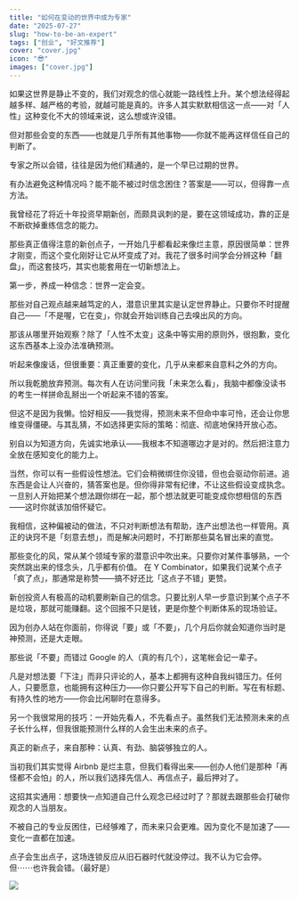 ```yaml
---
title: "如何在变动的世界中成为专家"
date: "2025-07-27"
slug: "how-to-be-an-expert"
tags: ["创业", "好文推荐"]
cover: "cover.jpg"
icon: "😎"
images: ["cover.jpg"]
---
```

如果这世界是静止不变的，我们对观念的信心就能一路线性上升。某个想法经得起越多样、越严格的考验，就越可能是真的。许多人其实默默相信这一点——对「人性」这种变化不大的领域来说，这么想或许没错。



但对那些会变的东西——也就是几乎所有其他事物——你就不能再这样信任自己的判断了。



专家之所以会错，往往是因为他们精通的，是一个早已过期的世界。



有办法避免这种情况吗？能不能不被过时信念困住？答案是——可以，但得靠一点方法。



我曾经花了将近十年投资早期新创，而颇具讽刺的是，要在这领域成功，靠的正是不断砍掉重练信念的能力。



那些真正值得注意的新创点子，一开始几乎都看起来像烂主意，原因很简单：世界才刚变，而这个变化刚好让它从坏变成了对。我花了很多时间学会分辨这种「翻盘」，而这套技巧，其实也能套用在一切新想法上。



第一步，养成一种信念：世界一定会变。



那些对自己观点越来越笃定的人，潜意识里其实是认定世界静止。只要你不时提醒自己——「不是喔，它在变」，你就会开始训练自己去嗅出风的方向。



那该从哪里开始观察？除了「人性不太变」这条中等实用的原则外，很抱歉，变化这东西基本上没办法准确预测。



听起来像废话，但很重要：真正重要的变化，几乎从来都来自意料之外的方向。



所以我乾脆放弃预测。每次有人在访问里问我「未来怎么看」，我脑中都像没读书的考生一样拼命乱掰出一个听起来不错的答案。



但这不是因为我懒。恰好相反——我觉得，预测未来不但命中率可怜，还会让你思维变得僵硬。与其乱猜，不如选择更实际的策略：彻底、彻底地保持开放心态。



别自以为知道方向，先诚实地承认——我根本不知道哪边才是对的。然后把注意力全放在感知变化的能力上。



当然，你可以有一些假设性想法。它们会稍微绑住你没错，但也会驱动你前进。追东西是会让人兴奋的，猜答案也是。但你得非常有纪律，不让这些假设变成执念。
一旦别人开始把某个想法跟你绑在一起，那个想法就更可能变成你想相信的东西——这时你就该加倍怀疑它。



我相信，这种偏被动的做法，不只对判断想法有帮助，连产出想法也一样管用。真正的诀窍不是「刻意去想」，而是解决问题时，不打断那些莫名冒出来的直觉。



那些变化的风，常从某个领域专家的潜意识中吹出来。只要你对某件事够熟，一个突然跳出来的怪念头，几乎都有价值。
在 Y Combinator，如果我们说某个点子「疯了点」，那通常是称赞——搞不好还比「这点子不错」更赞。



新创投资人有极高的动机要刷新自己的信念。只要比别人早一步意识到某个点子不是垃圾，那就可能赚翻。这个回报不只是钱，更是你整个判断体系的现场验证。



因为创办人站在你面前，你得说「要」或「不要」，几个月后你就会知道你当时是神预测，还是大走眼。



那些说「不要」而错过 Google 的人（真的有几个），这笔帐会记一辈子。



凡是对想法要「下注」而非只评论的人，基本上都拥有这种自我纠错压力。任何人，只要愿意，也能拥有这种压力——你只要公开写下自己的判断。写在有标题、有持久性的地方——你会比闲聊时在意得多。



另一个我很常用的技巧：一开始先看人，不先看点子。虽然我们无法预测未来的点子长什么样，但我很能预测什么样的人会生出未来的点子。



真正的新点子，来自那种：认真、有劲、脑袋够独立的人。



当初我们其实觉得 Airbnb 是烂主意，但我们看得出来——创办人他们是那种「再怪都不会怕」的人，所以我们选择先信人、再信点子，最后押对了。



这招其实通用：想要快一点知道自己什么观念已经过时了？那就去跟那些会打破你观念的人当朋友。



不被自己的专业反困住，已经够难了，而未来只会更难。因为变化不是加速了——变化一直都在加速。



点子会生出点子，这场连锁反应从旧石器时代就没停过。我不认为它会停。
但⋯⋯也许我会错。（最好是）




![](https://prod-files-secure.s3.us-west-2.amazonaws.com/112d0858-5090-4d34-a606-b75eb8d65fd2/46476355-9cf3-4e99-9b7a-3531bc426380/1000202064.png?X-Amz-Algorithm=AWS4-HMAC-SHA256&X-Amz-Content-Sha256=UNSIGNED-PAYLOAD&X-Amz-Credential=ASIAZI2LB466Y3GTSYLQ%2F20251018%2Fus-west-2%2Fs3%2Faws4_request&X-Amz-Date=20251018T221139Z&X-Amz-Expires=3600&X-Amz-Security-Token=IQoJb3JpZ2luX2VjEBsaCXVzLXdlc3QtMiJGMEQCIFVROOWiOyhk619KOVS%2FK%2BnS7m9zz4fmZ7LiAih%2FZMHSAiAOmSFOtHBPliTdFKU0dpJnYcmKNu7p40oG0VYW4PYwfCqIBAjE%2F%2F%2F%2F%2F%2F%2F%2F%2F%2F8BEAAaDDYzNzQyMzE4MzgwNSIM9Bip2y17fmN50SXUKtwDMR44sdRx%2B4V1%2F2rpeO3ysoAIQLR29ol6zl5zhz3%2FHyDYa7CPvOzjfU0Vn32w4dWjh7LvN2tVeR6hQ8ZGlY7vXA%2BBbwR9KrF6x2uRdY7bU3G3V7OqQuiHNhz0bj5YbCPGf1v0EbX6Xqt0Z%2BJ0x5CQDFu5bG46DkhH07PDKkx1f8pKf2GTvhzxt3fXHSVQpSCMPWuwzPFT6ge11xrO6c3%2BeW%2F6LIDE9lQOdfKQaj8OuMtmuW5zOrFgcr9yZobNwse5SXPz1cGanuoZ3k8GQb9DmQ1J0fTfYTXkDUXX5wZmYT5oH6xZdCrW5hekByakYAgaR3RVJcqUAGODBqF0MZY9eFF1oaaO3W6GHcwqTBfGA7iLD82ApwQlsX9708yMJZHakDRzKUPWlM7zc0oXcbIMaX5pLsVzmg9OR09GqvuTKOitpWs%2BHjdQbcl7aR0g08q18fLWxSXENcVHJl1WZoz0L%2FZZ45%2B3TqPGsdFDBBy%2B8ERgYG16%2FfipjpjIjZgXQyWy5CsP0CNY%2Br%2FPa7Sq%2FXu5dvw24P%2Bhd6Z3C1Tusb0Y6cIMcFkxR58aRWWBZSpzEdeSe6Yo8FToNChsyxPFQt0nFgsx%2FeE%2BgrtmBPV1z7fVF3uDx%2BbCBia6Hrgh%2FmEwoMjPxwY6pgG15Bn47E6RrXctKxDzLVS%2FKJiixUfKDJOjwc0eaFk2on3yKBKRiOzN4ow%2BENhpdpglzI9rvJRWQIkA6Vu9i2Rl6INnY1W4%2FDa8piUV3VLOr4%2B2E%2BMBbMEhnGbva1B640pUJDDBJCbstVQLouZadlSiaACS8wLs0DPv0OXlrXJ1kTiSrSqdjJcpjcc447Qr0DaueLee4a59qIP0N8ojDFgyFfOwn6JG&X-Amz-Signature=b9e832272d9311c7b0d281d765c31b73e39780387ee7ba9d5776eb9b1325dd31&X-Amz-SignedHeaders=host&x-amz-checksum-mode=ENABLED&x-id=GetObject)

